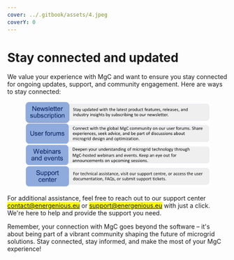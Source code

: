 ```yaml
---
cover: ../.gitbook/assets/4.jpeg
coverY: 0
---
```


# Stay connected and updated

We value your experience with MgC and want to ensure you stay connected for ongoing updates, support, and community engagement. Here are ways to stay connected:

<figure><img src="../.gitbook/assets/image.png" alt=""><figcaption></figcaption></figure>

For additional assistance, feel free to reach out to our support center <mark style="color:blue;">contact@energenious.eu</mark> or <mark style="color:blue;">support@energenious.eu</mark> with just a click. We're here to help and provide the support you need.

Remember, your connection with MgC goes beyond the software – it's about being part of a vibrant community shaping the future of microgrid solutions. Stay connected, stay informed, and make the most of your MgC experience!
